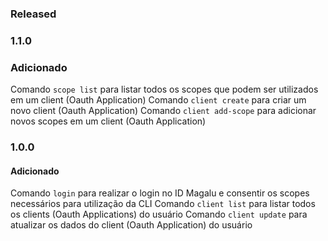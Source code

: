 ### Released

### 1.1.0

### Adicionado
Comando `scope list` para listar todos os scopes que podem ser utilizados em um client (Oauth Application)
Comando `client create` para criar um novo client (Oauth Application)
Comando `client add-scope` para adicionar novos scopes em um client (Oauth Application)

### 1.0.0

#### Adicionado
Comando `login` para realizar o login no ID Magalu e consentir os scopes necessários para utilização da CLI
Comando `client list` para listar todos os clients (Oauth Applications) do usuário
Comando `client update` para atualizar os dados do client (Oauth Application) do usuário
